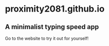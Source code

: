 # proximity2081.github.io

## A minimalist typing speed app
Go to the website to try it out for yourself!
